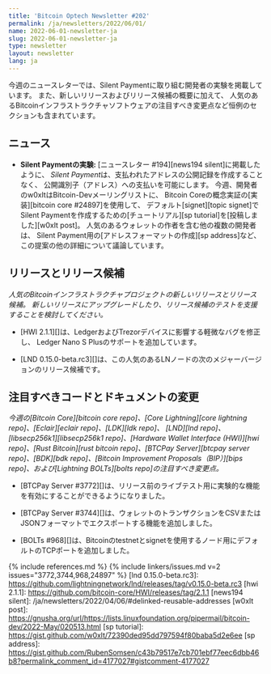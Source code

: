 ```yaml
---
title: 'Bitcoin Optech Newsletter #202'
permalink: /ja/newsletters/2022/06/01/
name: 2022-06-01-newsletter-ja
slug: 2022-06-01-newsletter-ja
type: newsletter
layout: newsletter
lang: ja
---
```

今週のニュースレターでは、Silent Paymentに取り組む開発者の実験を掲載しています。
また、新しいリリースおよびリリース候補の概要に加えて、
人気のあるBitcoinインフラストラクチャソフトウェアの注目すべき変更点など恒例のセクションも含まれています。

## ニュース

- **Silent Paymentの実験:** [ニュースレター #194][news194 silent]に掲載したように、
  *Silent Payment*は、支払われたアドレスの公開記録を作成することなく、
  公開識別子（アドレス）への支払いを可能にします。
  今週、開発者のw0xltはBitcoin-Devメーリングリストに、
  Bitcoin Coreの概念実証の[実装][bitcoin core #24897]を使用して、
  デフォルト[signet][topic signet]でSilent Paymentを作成するための[チュートリアル][sp tutorial]を[投稿しました][w0xlt post]。
  人気のあるウォレットの作者を含む他の複数の開発者は、
  Silent Payment用の[アドレスフォーマットの作成][sp address]など、
  この提案の他の詳細について議論しています。

## リリースとリリース候補

*人気のBitcoinインフラストラクチャプロジェクトの新しいリリースとリリース候補。
新しいリリースにアップグレードしたり、リリース候補のテストを支援することを検討してください。*

- [HWI 2.1.1][]は、LedgerおよびTrezorデバイスに影響する軽微なバグを修正し、
  Ledger Nano S Plusのサポートを追加しています。

- [LND 0.15.0-beta.rc3][]は、この人気のあるLNノードの次のメジャーバージョンのリリース候補です。

## 注目すべきコードとドキュメントの変更

*今週の[Bitcoin Core][bitcoin core repo]、[Core
Lightning][core lightning repo]、[Eclair][eclair repo]、[LDK][ldk repo]、
[LND][lnd repo]、[libsecp256k1][libsecp256k1 repo]、[Hardware Wallet
Interface (HWI)][hwi repo]、[Rust Bitcoin][rust bitcoin repo]、[BTCPay
Server][btcpay server repo]、[BDK][bdk repo]、[Bitcoin Improvement
Proposals（BIP）][bips repo]、および[Lightning BOLTs][bolts repo]の注目すべき変更点。*

- [BTCPay Server #3772][]は、リリース前のライブテスト用に実験的な機能を有効にすることができるようになりました。

- [BTCPay Server #3744][]は、ウォレットのトランザクションをCSVまたはJSONフォーマットでエクスポートする機能を追加しました。

- [BOLTs #968][]は、Bitcoinのtestnetとsignetを使用するノード用にデフォルトのTCPポートを追加しました。

{% include references.md %}
{% include linkers/issues.md v=2 issues="3772,3744,968,24897" %}
[lnd 0.15.0-beta.rc3]: https://github.com/lightningnetwork/lnd/releases/tag/v0.15.0-beta.rc3
[hwi 2.1.1]: https://github.com/bitcoin-core/HWI/releases/tag/2.1.1
[news194 silent]: /ja/newsletters/2022/04/06/#delinked-reusable-addresses
[w0xlt post]: https://gnusha.org/url/https://lists.linuxfoundation.org/pipermail/bitcoin-dev/2022-May/020513.html
[sp tutorial]: https://gist.github.com/w0xlt/72390ded95dd797594f80baba5d2e6ee
[sp address]: https://gist.github.com/RubenSomsen/c43b79517e7cb701ebf77eec6dbb46b8?permalink_comment_id=4177027#gistcomment-4177027
